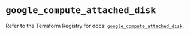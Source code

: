 # `google_compute_attached_disk`

Refer to the Terraform Registry for docs: [`google_compute_attached_disk`](https://registry.terraform.io/providers/hashicorp/google/5.11.0/docs/resources/compute_attached_disk).
